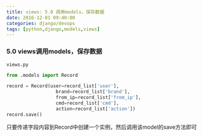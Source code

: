 ```yaml
---
title: views: 5.0 调用models，保存数据
date: 2016-12-01 09:40:00
categories: django/devops
tags: [python,django,models,views]
---
```

### 5.0 views调用models，保存数据
`views.py`
``` python
from .models import Record

record = Record(user=record_list['user'],
                  brand=record_list['brand'],
                  from_ip=record_list['from_ip'],
                  cmd=record_list['cmd'],
                  action=record_list['action'])
record.save()
```
只要传递字段内容到Record中创建一个实例，然后调用该model的save方法即可
